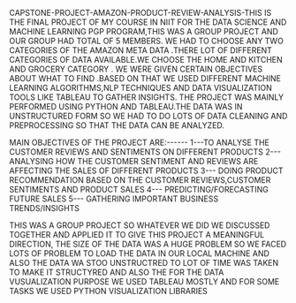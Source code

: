 CAPSTONE-PROJECT-AMAZON-PRODUCT-REVIEW-ANALYSIS-THIS IS THE FINAL PROJECT OF MY COURSE IN NIIT FOR THE DATA SCIENCE AND MACHINE LEARNING PGP PROGRAM,THIS WAS A GROUP PROJECT AND OUR GROUP HAD TOTAL OF 5 MEMBERS.
WE HAD TO CHOOSE ANY TWO CATEGORIES OF THE AMAZON META DATA .THERE LOT OF DIFFERENT CATEGORIES OF DATA AVAILABLE.WE CHOOSE THE HOME AND KITCHEN AND GROCERY CATEGORY .
WE WERE GIVEN CERTAIN OBJECTIVES ABOUT WHAT TO FIND .BASED ON THAT WE USED DIFFERENT MACHINE LEARNING ALGORITHMS,NLP TECHNIQUES AND DATA VISUALIZATION TOOLS LIKE TABLEAU TO GATHER INSIGHTS.
THE PROJECT WAS MAINLY PERFORMED USING PYTHON AND TABLEAU.THE DATA WAS IN UNSTRUCTURED FORM SO WE HAD TO DO LOTS OF DATA CLEANING AND PREPROCESSING SO THAT THE DATA CAN BE ANALYZED.


MAIN OBJECTIVES OF THE PROJECT ARE:------
                                   1---TO ANALYSE THE CUSTOMER REVIEWS AND SENTIMENTS ON DIFFERENT PRODUCTS 
                                   2--- ANALYSING HOW THE CUSTOMER SENTIMENT AND REVIEWS ARE AFFECTING THE SALES OF DIFFERENT PRODUCTS
                                   3--- DOING PRODUCT RECOMMENDATION BASED ON THE CUSTOMER REVIEWS,CUSTOMER SENTIMENTS AND PRODUCT SALES
                                   4--- PREDICTING/FORECASTING FUTURE SALES 
                                   5--- GATHERING IMPORTANT BUSINESS TRENDS/INSIGHTS
                                                               
                                                               
                                                               
 THIS WAS A GROUP PROJECT SO WHATEVER WE DID WE DISCUSSED TOGETHER AND APPLIED IT TO GIVE THIS PROJECT A MEANINGFUL DIRECTION, THE SIZE OF THE DATA WAS A HUGE PROBLEM SO WE FACED LOTS OF PROBLEM TO LOAD THE DATA IN OUR LOCAL MACHINE AND ALSO THE DATA WA STOO UNSTRUCTRED TO LOT OF TIME WAS TAKEN TO MAKE IT STRUCTYRED 
 AND ALSO THE FOR THE DATA VUSUALIZATION PURPOSE WE USED TABLEAU MOSTLY AND FOR SOME TASKS WE USED PYTHON VISUALIZATION LIBRARIES
